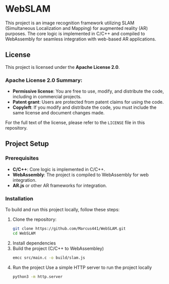 # WebSLAM
This project is an image recognition framework utilizing SLAM (Simultaneous Localization and Mapping) for augmented reality (AR) purposes. The core logic is implemented in C/C++ and compiled to WebAssembly for seamless integration with web-based AR applications.

## License

This project is licensed under the **Apache License 2.0**.

### Apache License 2.0 Summary:
- **Permissive license**: You are free to use, modify, and distribute the code, including in commercial projects.
- **Patent grant**: Users are protected from patent claims for using the code.
- **Copyleft**: If you modify and distribute the code, you must include the same license and document changes made.

For the full text of the license, please refer to the `LICENSE` file in this repository.

## Project Setup

### Prerequisites
- **C/C++**: Core logic is implemented in C/C++.
- **WebAssembly**: The project is compiled to WebAssembly for web integration.
- **AR.js** or other AR frameworks for integration.

### Installation
To build and run this project locally, follow these steps:

1. Clone the repository:
   ```bash
   git clone https://github.com/Marcus441/WebSLAM.git
   cd WebSLAM
   ```
2. Install dependencies
3. Build the project (C/C++ to WebAssembley)
   ```bash
   emcc src/main.c -o build/slam.js
   ```
5. Run the project
Use a simple HTTP server to run the project locally
   ```bash
   python3 -m http.server
   ```
   
